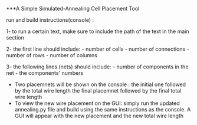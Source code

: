 ***A Simple Simulated-Annealing Cell Placement Tool

run and build instructions(console) :

1- to run a certain text, make sure to include the path of the text in the main section

2- the first line should include:
    - number of cells
    - number of connections
    - number of rows
    - number of columns
    
3- the following lines (nets) should include:
    - number of components in the net
    - the components' numbers

* Two placemnets will be shown on the console : 
    the initial one followed by the total wire length
    the final placemnet followed by the final total wire length
* To view the new wire placement on the GUI:
    simply run the updated annealing.py file and build using the 
    same instructions as the console. A GUI will appear with the 
    new placement and the new total wire length
